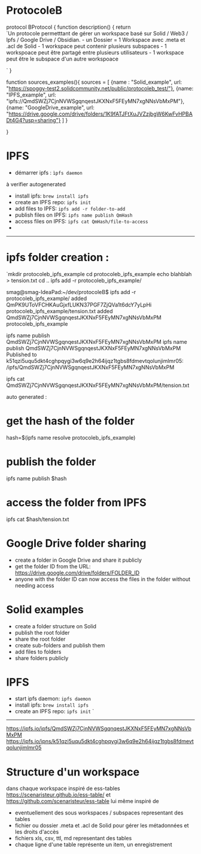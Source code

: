 # ProtocoleB
protocol BProtocol {
 function description() {
 return  
 `Un protocole permetttant de gérer un workspace basé sur Solid / Web3 / Ipfs / Google Drive / Obsidian.
    -  un Dossier  =  1 Workspace  avec .meta et .acl de Solid
    - 1 workspace peut contenir plusieurs subspaces
    - 1 workspoace peut être partagé entre plusieurs utilisateurs
    - 1 workspace peut être le subspace d'un autre workspoace

`
 }

 function sources_examples(){
 sources = [
    {name : "Solid_example", url: "https://spoggy-test2.solidcommunity.net/public/protocoleb_test/"},
    {name: "IPFS_example", url: "ipfs://QmdSWZj7CjnNVWSgqnqestJKXNxF5FEyMN7xgNNsVbMxPM"},
    {name: "GoogleDrive_example", url: "https://drive.google.com/drive/folders/1K9fATJFtXuJVZzjbgW6KwFvHPBADt4G4?usp=sharing"}
 ]
 }

}

# IPFS
- démarrer ipfs : `ìpfs daemon`

 à verifier autogenerated
- install ipfs: `brew install ipfs`
- create an IPFS repo: `ipfs init`
- add files to IPFS: `ipfs add -r folder-to-add`
- publish files on IPFS: `ipfs name publish QmHash`
- access files on IPFS: `ipfs cat QmHash/file-to-access`
-   
__________________________

# ipfs folder creation : 
`mkdir protocoleb_ipfs_example
cd protocoleb_ipfs_example
echo blahblah > tension.txt
cd ..
ipfs add -r protocoleb_ipfs_example/

smag@smag-IdeaPad:~/dev/protocoleB$ ipfs add -r protocoleb_ipfs_example/
added QmPK9UToVFCHKAuGjxfLUKN37PGF7ZjQVa1t6dcY7yLpHi protocoleb_ipfs_example/tension.txt
added QmdSWZj7CjnNVWSgqnqestJKXNxF5FEyMN7xgNNsVbMxPM protocoleb_ipfs_example

ipfs name publish QmdSWZj7CjnNVWSgqnqestJKXNxF5FEyMN7xgNNsVbMxPM
ipfs name publish QmdSWZj7CjnNVWSgqnqestJKXNxF5FEyMN7xgNNsVbMxPM
Published to k51qzi5uqu5dkt4cghpqygi3w6q9e2h64ijqz1tgbs8fdmevtqolunjimlmr05: /ipfs/QmdSWZj7CjnNVWSgqnqestJKXNxF5FEyMN7xgNNsVbMxPM


ipfs cat QmdSWZj7CjnNVWSgqnqestJKXNxF5FEyMN7xgNNsVbMxPM/tension.txt



auto generated : 

# get the hash of the folder
hash=$(ipfs name resolve protocoleb_ipfs_example)
# publish the folder
ipfs name publish $hash
# access the folder from IPFS
ipfs cat $hash/tension.txt
# Google Drive folder sharing
- create a folder in Google Drive and share it publicly
- get the folder ID from the URL: https://drive.google.com/drive/folders/FOLDER_ID
- anyone with the folder ID can now access the files in the folder without needing access
# Solid examples
- create a folder structure on Solid
- publish the root folder
- share the root folder
- create sub-folders and publish them
- add files to folders
- share folders publicly
# IPFS
- start ipfs daemon: `ipfs daemon`
- install ipfs: `brew install ipfs`
- create an IPFS repo: `ipfs init`
`
_______________________


https://ipfs.io/ipfs/QmdSWZj7CjnNVWSgqnqestJKXNxF5FEyMN7xgNNsVbMxPM
https://ipfs.io/ipns/k51qzi5uqu5dkt4cghpqygi3w6q9e2h64ijqz1tgbs8fdmevtqolunjimlmr05


# Structure d'un workspace
 dans chaque workspace inspiré de ess-tables https://scenaristeur.github.io/ess-table/ et https://github.com/scenaristeur/ess-table lui même inspiré de 
 - eventuellement des sous workspaces / subspaces representant des tables 
 - fichier ou dossier .meta et .acl de Solid pour gérer les métadonnées et les droits d'accès
 - fichiers xls, csv, ttl, md representant des tables 
 - chaque ligne d'une table représente un item, un enregistrement


